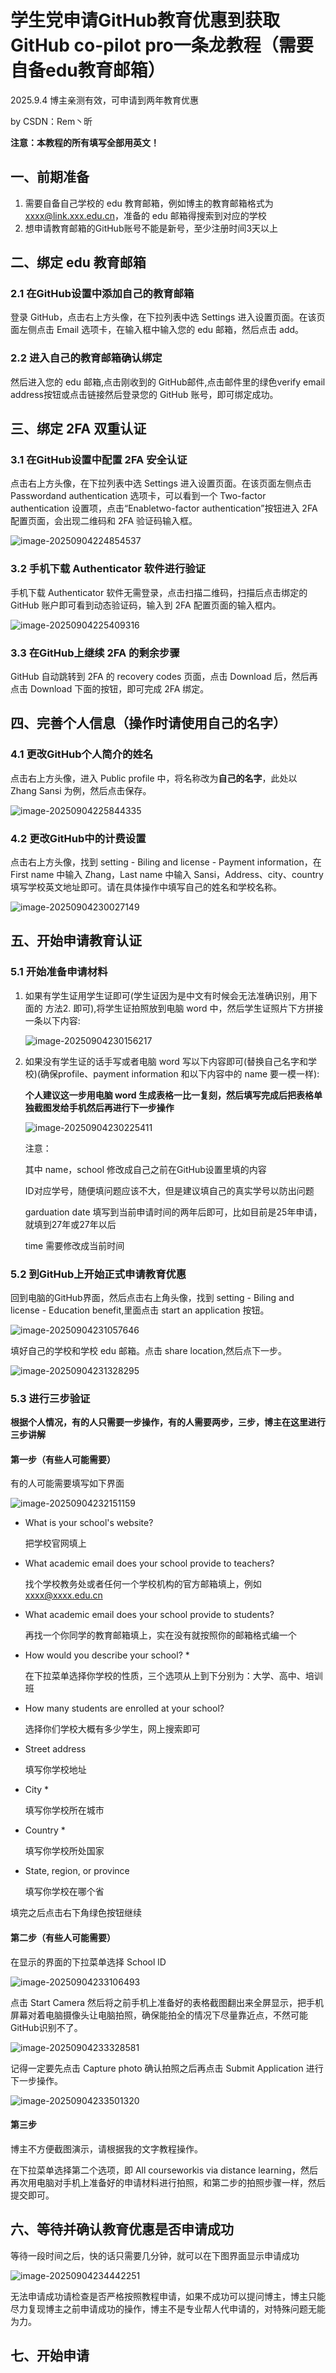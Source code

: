 # 学生党申请GitHub教育优惠到获取GitHub co-pilot pro一条龙教程（需要自备edu教育邮箱）



2025.9.4 博主亲测有效，可申请到两年教育优惠

by CSDN：Rem丶昕



**注意：本教程的所有填写全部用英文！**



## 一、前期准备



1. 需要自备自己学校的 edu 教育邮箱，例如博主的教育邮箱格式为 xxxx@link.xxx.edu.cn，准备的 edu 邮箱得搜索到对应的学校
2. 想申请教育邮箱的GitHub账号不能是新号，至少注册时间3天以上



## 二、绑定 edu 教育邮箱



### 2.1 在GitHub设置中添加自己的教育邮箱



登录 GitHub，点击右上方头像，在下拉列表中选 Settings 进入设置页面。在该页面左侧点击 Email 选项卡，在输入框中输入您的 edu 邮箱，然后点击 add。



### 2.2 进入自己的教育邮箱确认绑定



然后进入您的 edu 邮箱,点击刚收到的 GitHub邮件,点击邮件里的绿色verify email address按钮或点击链接然后登录您的 GitHub 账号，即可绑定成功。



## 三、绑定 2FA 双重认证



### 3.1 在GitHub设置中配置 2FA 安全认证



点击右上方头像，在下拉列表中选 Settings 进入设置页面。在该页面左侧点击 Passwordand authentication 选项卡，可以看到一个 Two-factor authentication 设置项，点击“Enabletwo-factor authentication”按钮进入 2FA 配置页面，会出现二维码和 2FA 验证码输入框。

<img src="https://blogimg-yuxin.oss-cn-beijing.aliyuncs.com/img/image-20250904224854537.png" alt="image-20250904224854537"  />



### 3.2 手机下载 Authenticator 软件进行验证



手机下载 Authenticator 软件无需登录，点击扫描二维码，扫描后点击绑定的 GitHub 账户即可看到动态验证码，输入到 2FA 配置页面的输入框内。

![image-20250904225409316](https://blogimg-yuxin.oss-cn-beijing.aliyuncs.com/img/image-20250904225409316.png)



### 3.3 在GitHub上继续 2FA 的剩余步骤



GitHub 自动跳转到 2FA 的 recovery codes 页面，点击 Download 后，然后再点击 Download 下面的按钮，即可完成 2FA 绑定。



## 四、完善个人信息（操作时请使用自己的名字）



### 4.1 更改GitHub个人简介的姓名



点击右上方头像，进入 Public profile 中，将名称改为**自己的名字**，此处以 Zhang Sansi 为例，然后点击保存。

![image-20250904225844335](https://blogimg-yuxin.oss-cn-beijing.aliyuncs.com/img/image-20250904225844335.png)



### 4.2 更改GitHub中的计费设置



点击右上方头像，找到 setting - Biling and license - Payment information，在 First name 中输入 Zhang，Last name 中输入 Sansi，Address、city、country 填写学校英文地址即可。请在具体操作中填写自己的姓名和学校名称。

![image-20250904230027149](https://blogimg-yuxin.oss-cn-beijing.aliyuncs.com/img/image-20250904230027149.png)



## 五、开始申请教育认证



### 5.1 开始准备申请材料



1. 如果有学生证用学生证即可(学生证因为是中文有时候会无法准确识别，用下面的 方法2. 即可),将学生证拍照放到电脑 word 中，然后学生证照片下方拼接一条以下内容:

   ![image-20250904230156217](https://blogimg-yuxin.oss-cn-beijing.aliyuncs.com/img/image-20250904230156217.png)

2. 如果没有学生证的话手写或者电脑 word 写以下内容即可(替换自己名字和学校)(确保profile、payment information 和以下内容中的 name 要一模一样):

   **个人建议这一步用电脑 word 生成表格一比一复刻，然后填写完成后把表格单独截图发给手机然后再进行下一步操作**

   ![image-20250904230225411](https://blogimg-yuxin.oss-cn-beijing.aliyuncs.com/img/image-20250904230225411.png)

   注意：

   其中 name，school 修改成自己之前在GitHub设置里填的内容

   ID对应学号，随便填问题应该不大，但是建议填自己的真实学号以防出问题

   garduation date 填写到当前申请时间的两年后即可，比如目前是25年申请，就填到27年或27年以后

   time 需要修改成当前时间



### 5.2 到GitHub上开始正式申请教育优惠



回到电脑的GitHub界面，然后点击右上角头像，找到 setting - Biling and license - Education benefit,里面点击 start an application 按钮。

![image-20250904231057646](https://blogimg-yuxin.oss-cn-beijing.aliyuncs.com/img/image-20250904231057646.png)



填好自己的学校和学校 edu 邮箱。点击 share location,然后点下一步。

![image-20250904231328295](https://blogimg-yuxin.oss-cn-beijing.aliyuncs.com/img/image-20250904231328295.png)



### 5.3 进行三步验证



**根据个人情况，有的人只需要一步操作，有的人需要两步，三步，博主在这里进行三步讲解**



#### 第一步（有些人可能需要）

有的人可能需要填写如下界面

![image-20250904232151159](https://blogimg-yuxin.oss-cn-beijing.aliyuncs.com/img/image-20250904232151159.png)

- What is your school's website?

  把学校官网填上

- What academic email does your school provide to teachers?

  找个学校教务处或者任何一个学校机构的官方邮箱填上，例如 xxxx@xxxx.edu.cn

- What academic email does your school provide to students?

  再找一个你同学的教育邮箱填上，实在没有就按照你的邮箱格式编一个

- How would you describe your school? *

  在下拉菜单选择你学校的性质，三个选项从上到下分别为：大学、高中、培训班

- How many students are enrolled at your school?

  选择你们学校大概有多少学生，网上搜索即可

- Street address

  填写你学校地址

- City *

  填写你学校所在城市

- Country *

  填写你学校所处国家

- State, region, or province

  填写你学校在哪个省

填完之后点击右下角绿色按钮继续



#### 第二步（有些人可能需要）



在显示的界面的下拉菜单选择 School lD

![image-20250904233106493](https://blogimg-yuxin.oss-cn-beijing.aliyuncs.com/img/image-20250904233106493.png)



点击 Start Camera 然后将之前手机上准备好的表格截图翻出来全屏显示，把手机屏幕对着电脑摄像头让电脑拍照，确保能拍全的情况下尽量靠近点，不然可能GitHub识别不了。

![image-20250904233328581](https://blogimg-yuxin.oss-cn-beijing.aliyuncs.com/img/image-20250904233328581.png)



记得一定要先点击 Capture photo 确认拍照之后再点击 Submit Application 进行下一步操作。

![image-20250904233501320](https://blogimg-yuxin.oss-cn-beijing.aliyuncs.com/img/image-20250904233501320.png)



#### 第三步



博主不方便截图演示，请根据我的文字教程操作。

在下拉菜单选择第二个选项，即 All courseworkis via distance learning，然后再次用电脑对手机上准备好的申请材料进行拍照，和第二步的拍照步骤一样，然后提交即可。



## 六、等待并确认教育优惠是否申请成功



等待一段时间之后，快的话只需要几分钟，就可以在下图界面显示申请成功

![image-20250904234442251](https://blogimg-yuxin.oss-cn-beijing.aliyuncs.com/img/image-20250904234442251.png)



无法申请成功请检查是否严格按照教程申请，如果不成功可以提问博主，博主只能尽力复现博主之前申请成功的操作，博主不是专业帮人代申请的，对特殊问题无能为力。



## 七、开始申请